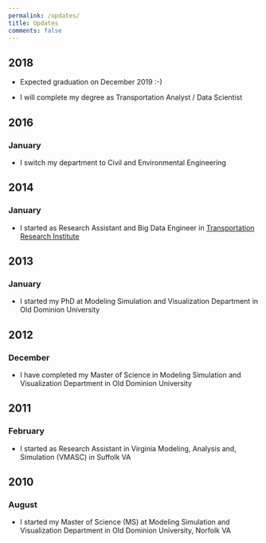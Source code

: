 ```yaml
---
permalink: /updates/
title: Updates
comments: false
---
```


## 2018

* Expected graduation on December 2019 :-)

* I will complete my degree as Transportation Analyst / Data Scientist

## 2016
### __January__

* I switch my department to Civil and Environmental Engineering

## 2014
### __January__

* I started as Research Assistant and Big Data Engineer in [Transportation Research Institute](http://www.tri-odu.org)

## 2013
### __January__

* I started my PhD at Modeling Simulation and Visualization Department in Old Dominion University

## 2012
### __December__

* I have completed my Master of Science in Modeling Simulation and Visualization Department in Old Dominion University

## 2011
### __February__

* I started as Research Assistant in Virginia Modeling, Analysis and, Simulation (VMASC) in Suffolk VA

## 2010
### __August__

* I started my Master of Science (MS) at Modeling Simulation and Visualization Department in Old Dominion University, Norfolk VA
